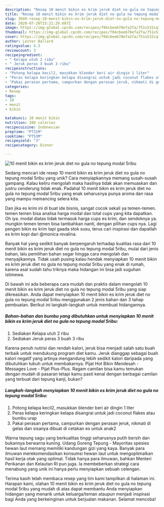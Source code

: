 ```yaml
---
description: "Resep 10 menit bikin es krim jeruk diet no gula no tepung modal 5ribu yang Bisa Manjain Lidah"
title: "Resep 10 menit bikin es krim jeruk diet no gula no tepung modal 5ribu yang Bisa Manjain Lidah"
slug: 3649-resep-10-menit-bikin-es-krim-jeruk-diet-no-gula-no-tepung-modal-5ribu-yang-bisa-manjain-lidah
date: 2020-07-28T15:21:29.687Z
image: https://img-global.cpcdn.com/recipes/f04cbee678efa2fa/751x532cq70/10-menit-bikin-es-krim-jeruk-diet-no-gula-no-tepung-modal-5ribu-foto-resep-utama.jpg
thumbnail: https://img-global.cpcdn.com/recipes/f04cbee678efa2fa/751x532cq70/10-menit-bikin-es-krim-jeruk-diet-no-gula-no-tepung-modal-5ribu-foto-resep-utama.jpg
cover: https://img-global.cpcdn.com/recipes/f04cbee678efa2fa/751x532cq70/10-menit-bikin-es-krim-jeruk-diet-no-gula-no-tepung-modal-5ribu-foto-resep-utama.jpg
author: Lester Ballard
ratingvalue: 4.3
reviewcount: 3
recipeingredient:
- " Kelapa utuh 2 ribu"
- " Jeruk peras 3 buah 3 ribu"
recipeinstructions:
- "Potong kelapa kecil2, masukkan blender beri air dingin 1 liter"
- "Peras kelapa keringkan kelapa disangrai untuk jadi coconut flakes atau bumbu urap"
- "Pakai perasan pertama, campurkan dengan perasan jeruk, nikmati di gelas dan sisanya dibuat di cetakan es untuk anak2"
categories:
- Resep
tags:
- 10
- menit
- bikin

katakunci: 10 menit bikin 
nutrition: 208 calories
recipecuisine: Indonesian
preptime: "PT31M"
cooktime: "PT53M"
recipeyield: "3"
recipecategory: Dinner

---
```



![10 menit bikin es krim jeruk diet no gula no tepung modal 5ribu](https://img-global.cpcdn.com/recipes/f04cbee678efa2fa/751x532cq70/10-menit-bikin-es-krim-jeruk-diet-no-gula-no-tepung-modal-5ribu-foto-resep-utama.jpg)

Sedang mencari ide resep 10 menit bikin es krim jeruk diet no gula no tepung modal 5ribu yang unik? Cara menyiapkannya memang susah-susah gampang. Kalau keliru mengolah maka hasilnya tidak akan memuaskan dan justru cenderung tidak enak. Padahal 10 menit bikin es krim jeruk diet no gula no tepung modal 5ribu yang enak seharusnya punya aroma dan rasa yang mampu memancing selera kita.

Dan jika es krim ini di buat ide bisnis, sangat cocok sekali ya temen-temen. temen temen bisa analisa harga modal dan total cups yang kita dapatkan. Oh iya. modal diatas tidak termasuk harga cups es krim, dan sendoknya ya. mungkin temen temen bisa tambahkan nanti, dengan pilihan cups nya. Lagi pengen bikin es krim tapi gaada stok susu, terus cari inspirasi dan dapatlah es krim kopi dari @monica revalina.

Banyak hal yang sedikit banyak berpengaruh terhadap kualitas rasa dari 10 menit bikin es krim jeruk diet no gula no tepung modal 5ribu, mulai dari jenis bahan, lalu pemilihan bahan segar hingga cara mengolah dan menyajikannya. Tidak usah pusing kalau hendak menyiapkan 10 menit bikin es krim jeruk diet no gula no tepung modal 5ribu yang enak di rumah, karena asal sudah tahu triknya maka hidangan ini bisa jadi suguhan istimewa.


Di bawah ini ada beberapa cara mudah dan praktis dalam mengolah 10 menit bikin es krim jeruk diet no gula no tepung modal 5ribu yang siap dikreasikan. Anda dapat menyiapkan 10 menit bikin es krim jeruk diet no gula no tepung modal 5ribu menggunakan 2 jenis bahan dan 3 tahap pembuatan. Berikut ini langkah-langkah untuk membuat hidangannya.

<!--inarticleads1-->

##### Bahan-bahan dan bumbu yang dibutuhkan untuk menyiapkan 10 menit bikin es krim jeruk diet no gula no tepung modal 5ribu:

1. Sediakan  Kelapa utuh 2 ribu
1. Sediakan  Jeruk peras 3 buah 3 ribu


Karena penuh nutrisi dan rendah kalori, jeruk bisa menjadi salah satu buah terbaik untuk mendukung program diet kamu. Jeruk dianggap sebagai buah kalori negatif yang artinya mengandung lebih sedikit kalori daripada yang dibutuhkan tubuh untuk membakarnya. Pijat Hot Bikin Mendesah - Messages Love - Pijat Plus-Plus. Ragam camilan bisa kamu temukan dengan mudah di pasaran tetapi kamu pasti kenal dengan berbagai camilan yang terbuat dari tepung kanji, bukan? 

<!--inarticleads2-->

##### Langkah-langkah menyiapkan 10 menit bikin es krim jeruk diet no gula no tepung modal 5ribu:

1. Potong kelapa kecil2, masukkan blender beri air dingin 1 liter
1. Peras kelapa keringkan kelapa disangrai untuk jadi coconut flakes atau bumbu urap
1. Pakai perasan pertama, campurkan dengan perasan jeruk, nikmati di gelas dan sisanya dibuat di cetakan es untuk anak2


Warna tepung sagu yang berkualitas tinggi seharusnya putih bersih dan bukannya berwarna kuning. Udang Goreng Tepung - Mayoritas spesies hewan laut memang memiliki kandungan gizi yang kaya. Banyak para ilmuwan merekomendasikan konsumsi hewan laut untuk mengoptimalkan hasil kerja otak yang optimal. Tidak hanya para ilmuwan, bahkan Menteri Perikanan dan Kelautan RI pun juga. Ia membeberkan strategi cara menabung yang unik ini hanya perlu menyiapkan sebuah celengan. 

Terima kasih telah membaca resep yang tim kami tampilkan di halaman ini. Harapan kami, olahan 10 menit bikin es krim jeruk diet no gula no tepung modal 5ribu yang mudah di atas dapat membantu Anda menyiapkan hidangan yang menarik untuk keluarga/teman ataupun menjadi inspirasi bagi Anda yang berkeinginan untuk berjualan makanan. Selamat mencoba!
